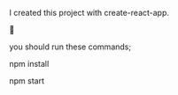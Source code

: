 I created this project with create-react-app.

👾

you should run these commands; 

npm install

npm start